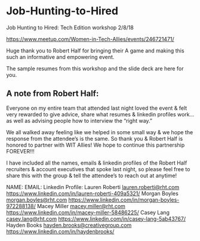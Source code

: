 # Job-Hunting-to-Hired
Job Hunting to Hired: Tech Edition workshop 2/8/18

https://www.meetup.com/Women-in-Tech-Allies/events/246721471/

Huge thank you to Robert Half for bringing their A game and making this such an informative and empowering event.

The sample resumes from this workshop and the slide deck are here for you.

## A note from Robert Half:

Everyone on my entire team that attended last night loved the event & felt very rewarded to give advice, share what resumes & linkedin profiles work… as well as advising people how to interview the “right way.” 

We all walked away feeling like we helped in some small way & we hope the response from the attendee’s is the same. So thank you & Robert Half is honored to partner with WIT Allies! We hope to continue this partnership FOREVER!!!

I have included all the names, emails & linkedin profiles of the Robert Half recruiters & account executives that spoke last night, so please feel free to share this with the group & tell the attendee’s to reach out at anytime! 


NAME:                               EMAIL:                                                                   Linkedin Profile: 
Lauren Roberti               lauren.roberti@rht.com                                 https://www.linkedin.com/in/lauren-roberti-409a5321/
Morgan Boyles               morgan.boyles@rht.com                               https://www.linkedin.com/in/morgan-boyles-972288138/
Macey Miller                   macey.miller@rht.com                                   https://www.linkedin.com/in/macey-miller-58486225/
Casey Lang                       casey.lang@rht.com                                        https://www.linkedin.com/in/casey-lang-5ab43767/
Hayden Books                hayden.brooks@creativegroup.com                       https://www.linkedin.com/in/haydenbrooks/


